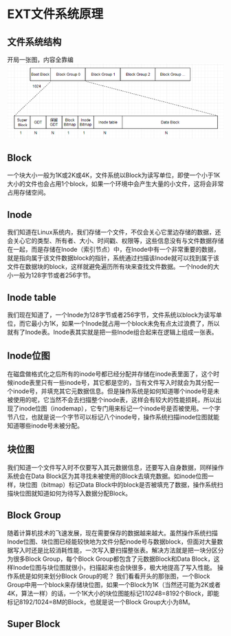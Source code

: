 # EXT文件系统原理 #

## 文件系统结构 ##
开局一张图，内容全靠编
![文件系统结构](img/structure.png)

## Block ##
一个块大小一般为1K或2K或4K，文件系统以Block为读写单位，即使一个小于1K大小的文件也会占用1个block，如果一个环境中会产生大量的小文件，这将会非常占用存储空间。

## Inode ##
我们知道在Linux系统内，我们存储一个文件，不仅会关心它里边存储的数据，还会关心它的类型、所有者、大小、时间戳、权限等，这些信息没有与文件数据存储在一起，而是存储在Inode（索引节点）中，在Inode中有一个非常重要的数据，就是指向属于该文件数据block的指针，系统通过扫描该Inode就可以找到属于该文件在数据块的block，这样就避免遍历所有块来查找文件数据。一个Inode的大小一般为128字节或者256字节。

## Inode table ##
我们现在知道了，一个Inode为128字节或者256字节，文件系统以block为读写单位，而它最小为1K，如果一个Inode就占用一个block未免有点太过浪费了，所以就有了Inode表。Inode表其实就是把一些Inode组合起来在逻辑上组成一张表。

## Inode位图 ##
在磁盘做格式化之后所有的inode号都已经分配并存储在inode表里面了，这个时候inode表里只有一些inode号，其它都是空的，当有文件写入时就会为其分配一个inode号，并填充其它元数据信息。但是操作系统是如何知道哪个inode号是未被使用的呢，它当然不会去扫描整个inode表，这样会有较大的性能损耗，所以出现了inode位图（inodemap），它专门用来标记一个inode号是否被使用。一个字节八位，也就是说一个字节可以标记八个inode号，操作系统扫描inode位图就能知道哪些inode号未被分配。

## 块位图 ##
我们知道一个文件写入时不仅要写入其元数据信息，还要写入自身数据，同样操作系统会在Data Block区为其寻找未被使用的Block去填充数据。如inode位图一样，块位图（bitmap）标记Data Block中的block是否被填充了数据，操作系统扫描块位图就知道如何为待写入数据分配Block。

## Block Group ##
随着计算机技术的飞速发展，现在需要保存的数据越来越大。虽然操作系统扫描Inode位图、块位图已经能较快地为文件分配inode号与数据block，但面对大量数据写入时还是比较消耗性能，一次写入要扫描整张表。解决方法就是把一块分区分为很多Block Group，每个Block Group都包含了元数据Block和Data Block，这样Inode位图与块位图就很小，扫描起来也会快很多，极大地提高了写入性能。
操作系统是如何来划分Block Group的呢？
我们看看开头的那张图，一个Block Group中用一个block来存储块位图，如果一个Block为1K（当然还可能为2K或者4K，算法一样）的话，一个1K大小的块位图能标记1*1024*8=8192个Block，即能标记8192/1024=8M的Block，也就是说一个Block Group大小为8M。

## Super Block ##

